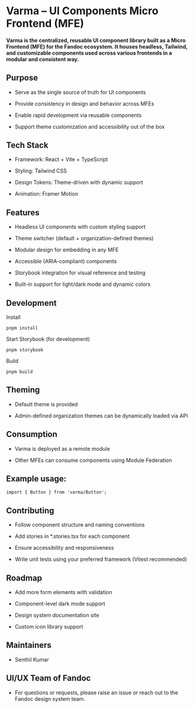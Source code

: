 # Varma – UI Components Micro Frontend (MFE)

#### Varma is the centralized, reusable UI component library built as a Micro Frontend (MFE) for the Fandoc ecosystem. It houses headless, Tailwind, and customizable components used across various frontends in a modular and consistent way.

## Purpose

 - Serve as the single source of truth for UI components

 - Provide consistency in design and behavior across MFEs

 - Enable rapid development via reusable components

 - Support theme customization and accessibility out of the box

## Tech Stack

 - Framework: React + Vite + TypeScript

 - Styling: Tailwind CSS

 - Design Tokens: Theme-driven with dynamic support

 - Animation: Framer Motion

## Features

 - Headless UI components with custom styling support

 - Theme switcher (default + organization-defined themes)

 - Modular design for embedding in any MFE

 - Accessible (ARIA-compliant) components

 - Storybook integration for visual reference and testing

 - Built-in support for light/dark mode and dynamic colors


## Development

Install

```
pnpm install
```

Start Storybook (for development)

```
pnpm storybook
```

Build
```
pnpm build
```
## Theming

 - Default theme is provided

 - Admin-defined organization themes can be dynamically loaded via API

## Consumption

 - Varma is deployed as a remote module

 - Other MFEs can consume components using Module Federation

## Example usage:

```
import { Button } from 'varma/Button';
```

## Contributing

 - Follow component structure and naming conventions

 - Add stories in *.stories.tsx for each component

 - Ensure accessibility and responsiveness

 - Write unit tests using your preferred framework (Vitest recommended)

## Roadmap

 - Add more form elements with validation

 - Component-level dark mode support

 - Design system documentation site

 - Custom icon library support

## Maintainers

 - Senthil Kumar

## UI/UX Team of Fandoc

 - For questions or requests, please raise an issue or reach out to the Fandoc design system team.


